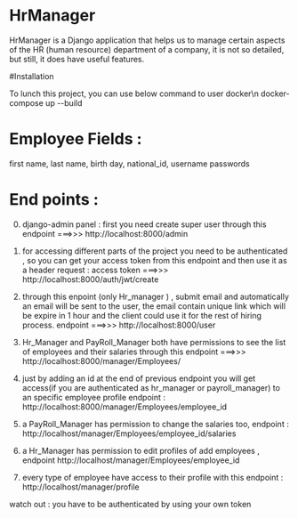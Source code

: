 # HrManager

HrManager is a  Django application that helps us to manage certain aspects of the HR (human resource) department of a company, it is not so detailed, but still, it does have 
useful features.

#Installation

To lunch this project, you can use below command to user docker\n
docker-compose up --build 

# Employee Fields : 

first name, 
last name, 
birth day,
national_id,
username
passwords 

# End points :

0) django-admin panel : first you need create super user through this endpoint ===>>> http://localhost:8000/admin


1) for accessing different parts of the project you need to be authenticated , so you can get your access token 
    from this endpoint and then use it as a header request  :   access token ===>>> http://localhost:8000/auth/jwt/create

1) through this enpoint (only Hr_manager ) , submit email and automatically an email will be sent to the user,
    the email contain unique link which will be expire in 1 hour and the client could use it for the rest of hiring process.
    endpoint ===>>> http://localhost:8000/user 

2) Hr_Manager and PayRoll_Manager both have permissions to see the list of employees and their salaries 
  through this endpoint ===>>> http://localhost:8000/manager/Employees/
  
3) just by adding an id at the end of previous endpoint you will get access(if you are authenticated as hr_manager or payroll_manager) to an specific employee profile 
  endpoint : http://localhost:8000/manager/Employees/employee_id 
  
4) a PayRoll_Manager has permission to change the salaries too, endpoint : http://localhost/manager/Employees/employee_id/salaries

5) a Hr_Manager has permission to edit profiles of add employees , endpoint http://localhost/manager/Employees/employee_id 

6) every type of employee have access to their profile with this endpoint : http://localhost/manager/profile 

watch out : you have to be authenticated by using your own token 

